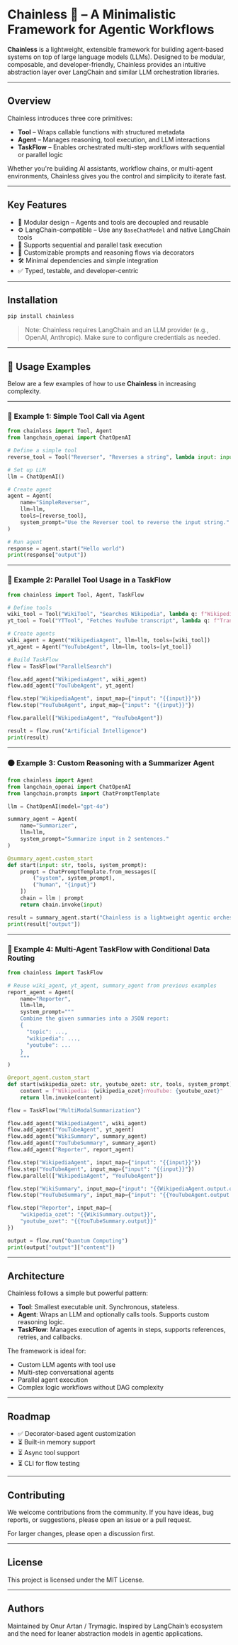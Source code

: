 # Chainless 🧠 – A Minimalistic Framework for Agentic Workflows

**Chainless** is a lightweight, extensible framework for building agent-based systems on top of large language models (LLMs). Designed to be modular, composable, and developer-friendly, Chainless provides an intuitive abstraction layer over LangChain and similar LLM orchestration libraries.

---

## Overview

Chainless introduces three core primitives:

- **Tool** – Wraps callable functions with structured metadata
- **Agent** – Manages reasoning, tool execution, and LLM interactions
- **TaskFlow** – Enables orchestrated multi-step workflows with sequential or parallel logic

Whether you're building AI assistants, workflow chains, or multi-agent environments, Chainless gives you the control and simplicity to iterate fast.

---

## Key Features

- 🧩 Modular design – Agents and tools are decoupled and reusable
- ⚙️ LangChain-compatible – Use any `BaseChatModel` and native LangChain tools
- 🔁 Supports sequential and parallel task execution
- 🧠 Customizable prompts and reasoning flows via decorators
- 🛠 Minimal dependencies and simple integration
- ✅ Typed, testable, and developer-centric

---

## Installation

```bash
pip install chainless
```

> Note: Chainless requires LangChain and an LLM provider (e.g., OpenAI, Anthropic). Make sure to configure credentials as needed.

---

## 📘 Usage Examples

Below are a few examples of how to use **Chainless** in increasing complexity.

---

### 🔹 Example 1: Simple Tool Call via Agent

```python
from chainless import Tool, Agent
from langchain_openai import ChatOpenAI

# Define a simple tool
reverse_tool = Tool("Reverser", "Reverses a string", lambda input: input[::-1])

# Set up LLM
llm = ChatOpenAI()

# Create agent
agent = Agent(
    name="SimpleReverser",
    llm=llm,
    tools=[reverse_tool],
    system_prompt="Use the Reverser tool to reverse the input string."
)

# Run agent
response = agent.start("Hello world")
print(response["output"])
```

---

### 🔸 Example 2: Parallel Tool Usage in a TaskFlow

```python
from chainless import Tool, Agent, TaskFlow

# Define tools
wiki_tool = Tool("WikiTool", "Searches Wikipedia", lambda q: f"Wikipedia info: {q}")
yt_tool = Tool("YTTool", "Fetches YouTube transcript", lambda q: f"Transcript of {q}")

# Create agents
wiki_agent = Agent("WikipediaAgent", llm=llm, tools=[wiki_tool])
yt_agent = Agent("YouTubeAgent", llm=llm, tools=[yt_tool])

# Build TaskFlow
flow = TaskFlow("ParallelSearch")

flow.add_agent("WikipediaAgent", wiki_agent)
flow.add_agent("YouTubeAgent", yt_agent)

flow.step("WikipediaAgent", input_map={"input": "{{input}}"})
flow.step("YouTubeAgent", input_map={"input": "{{input}}"})

flow.parallel(["WikipediaAgent", "YouTubeAgent"])

result = flow.run("Artificial Intelligence")
print(result)
```

---

### 🟠 Example 3: Custom Reasoning with a Summarizer Agent

```python
from chainless import Agent
from langchain_openai import ChatOpenAI
from langchain.prompts import ChatPromptTemplate

llm = ChatOpenAI(model="gpt-4o")

summary_agent = Agent(
    name="Summarizer",
    llm=llm,
    system_prompt="Summarize input in 2 sentences."
)

@summary_agent.custom_start
def start(input: str, tools, system_prompt):
    prompt = ChatPromptTemplate.from_messages([
        ("system", system_prompt),
        ("human", "{input}")
    ])
    chain = llm | prompt
    return chain.invoke(input)

result = summary_agent.start("Chainless is a lightweight agentic orchestration library...")
print(result["output"])
```

---

### 🔴 Example 4: Multi-Agent TaskFlow with Conditional Data Routing

```python
from chainless import TaskFlow

# Reuse wiki_agent, yt_agent, summary_agent from previous examples
report_agent = Agent(
    name="Reporter",
    llm=llm,
    system_prompt="""
    Combine the given summaries into a JSON report:
    {
      "topic": ...,
      "wikipedia": ...,
      "youtube": ...
    }
    """
)

@report_agent.custom_start
def start(wikipedia_ozet: str, youtube_ozet: str, tools, system_prompt):
    content = f"Wikipedia: {wikipedia_ozet}nYouTube: {youtube_ozet}"
    return llm.invoke(content)

flow = TaskFlow("MultiModalSummarization")

flow.add_agent("WikipediaAgent", wiki_agent)
flow.add_agent("YouTubeAgent", yt_agent)
flow.add_agent("WikiSummary", summary_agent)
flow.add_agent("YouTubeSummary", summary_agent)
flow.add_agent("Reporter", report_agent)

flow.step("WikipediaAgent", input_map={"input": "{{input}}"})
flow.step("YouTubeAgent", input_map={"input": "{{input}}"})
flow.parallel(["WikipediaAgent", "YouTubeAgent"])

flow.step("WikiSummary", input_map={"input": "{{WikipediaAgent.output.output}}"})
flow.step("YouTubeSummary", input_map={"input": "{{YouTubeAgent.output.output}}"})

flow.step("Reporter", input_map={
    "wikipedia_ozet": "{{WikiSummary.output}}",
    "youtube_ozet": "{{YouTubeSummary.output}}"
})

output = flow.run("Quantum Computing")
print(output["output"]["content"])
```

---

## Architecture

Chainless follows a simple but powerful pattern:

- **Tool**: Smallest executable unit. Synchronous, stateless.
- **Agent**: Wraps an LLM and optionally calls tools. Supports custom reasoning logic.
- **TaskFlow**: Manages execution of agents in steps, supports references, retries, and callbacks.

The framework is ideal for:

- Custom LLM agents with tool use
- Multi-step conversational agents
- Parallel agent execution
- Complex logic workflows without DAG complexity

---


## Roadmap

- ✅ Decorator-based agent customization
- ⏳ Built-in memory support
- ⏳ Async tool support
- ⏳ CLI for flow testing

---

## Contributing

We welcome contributions from the community. If you have ideas, bug reports, or suggestions, please open an issue or a pull request.

For larger changes, please open a discussion first.

---

## License

This project is licensed under the MIT License.

---

## Authors

Maintained by Onur Artan / Trymagic. Inspired by LangChain’s ecosystem and the need for leaner abstraction models in agentic applications.